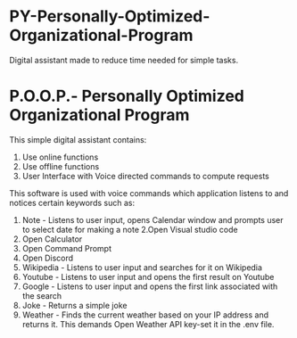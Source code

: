 # PY-Personally-Optimized-Organizational-Program
 Digital assistant made to reduce time needed for simple tasks.

P.O.O.P.- Personally Optimized Organizational Program
======
This simple digital assistant contains:
1. Use online functions
2. Use offline functions
3. User Interface with Voice directed commands to compute requests

This software is used with voice commands which application listens to and notices certain keywords such as:
1. Note - Listens to user input, opens Calendar window and prompts user to select date for making a note
2.Open Visual studio code
3. Open Calculator
4. Open Command Prompt
5. Open Discord 
6. Wikipedia - Listens to user input and searches for it on Wikipedia
7. Youtube - Listens to user input and opens the first result on Youtube
8. Google - Listens to user input and opens the first link associated with the search
9. Joke - Returns a simple joke
10. Weather - Finds the current weather based on your IP address and returns it. This demands Open Weather API key-set it in the .env file.

